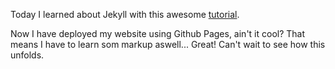 Today I learned about Jekyll with this awesome [tutorial](https://jekyllrb.com/docs/step-by-step/01-setup/).
<!--more-->
Now I have deployed my website using Github Pages, ain't it cool?
That means I have to learn som markup aswell... Great! Can't wait to see how this unfolds.